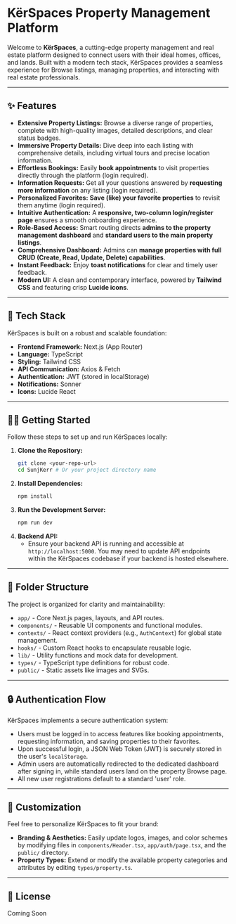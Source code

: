 # KërSpaces Property Management Platform

Welcome to **KërSpaces**, a cutting-edge property management and real estate platform designed to connect users with their ideal homes, offices, and lands. Built with a modern tech stack, KërSpaces provides a seamless experience for Browse listings, managing properties, and interacting with real estate professionals.

---

## ✨ Features

- **Extensive Property Listings:** Browse a diverse range of properties, complete with high-quality images, detailed descriptions, and clear status badges.
- **Immersive Property Details:** Dive deep into each listing with comprehensive details, including virtual tours and precise location information.
- **Effortless Bookings:** Easily **book appointments** to visit properties directly through the platform (login required).
- **Information Requests:** Get all your questions answered by **requesting more information** on any listing (login required).
- **Personalized Favorites:** **Save (like) your favorite properties** to revisit them anytime (login required).
- **Intuitive Authentication:** A **responsive, two-column login/register page** ensures a smooth onboarding experience.
- **Role-Based Access:** Smart routing directs **admins to the property management dashboard** and **standard users to the main property listings**.
- **Comprehensive Dashboard:** Admins can **manage properties with full CRUD (Create, Read, Update, Delete) capabilities**.
- **Instant Feedback:** Enjoy **toast notifications** for clear and timely user feedback.
- **Modern UI:** A clean and contemporary interface, powered by **Tailwind CSS** and featuring crisp **Lucide icons**.

---

## 🚀 Tech Stack

KërSpaces is built on a robust and scalable foundation:

- **Frontend Framework:** Next.js (App Router)
- **Language:** TypeScript
- **Styling:** Tailwind CSS
- **API Communication:** Axios & Fetch
- **Authentication:** JWT (stored in localStorage)
- **Notifications:** Sonner
- **Icons:** Lucide React

---

## 👨‍💻 Getting Started

Follow these steps to set up and run KërSpaces locally:

1.  **Clone the Repository:**
    ```sh
    git clone <your-repo-url>
    cd SunjKerr # Or your project directory name
    ```
2.  **Install Dependencies:**
    ```sh
    npm install
    ```
3.  **Run the Development Server:**
    ```sh
    npm run dev
    ```
4.  **Backend API:**
    - Ensure your backend API is running and accessible at `http://localhost:5000`. You may need to update API endpoints within the KërSpaces codebase if your backend is hosted elsewhere.

---

## 📂 Folder Structure

The project is organized for clarity and maintainability:

- `app/` - Core Next.js pages, layouts, and API routes.
- `components/` - Reusable UI components and functional modules.
- `contexts/` - React context providers (e.g., `AuthContext`) for global state management.
- `hooks/` - Custom React hooks to encapsulate reusable logic.
- `lib/` - Utility functions and mock data for development.
- `types/` - TypeScript type definitions for robust code.
- `public/` - Static assets like images and SVGs.

---

<h2>🔒 Authentication Flow</h2>

KërSpaces implements a secure authentication system:

- Users must be logged in to access features like booking appointments, requesting information, and saving properties to their favorites.
- Upon successful login, a JSON Web Token (JWT) is securely stored in the user's `localStorage`.
- Admin users are automatically redirected to the dedicated dashboard after signing in, while standard users land on the property Browse page.
- All new user registrations default to a standard 'user' role.

---

<h2>🎨 Customization</h2>

Feel free to personalize KërSpaces to fit your brand:

- **Branding & Aesthetics:** Easily update logos, images, and color schemes by modifying files in `components/Header.tsx`, `app/auth/page.tsx`, and the `public/` directory.
- **Property Types:** Extend or modify the available property categories and attributes by editing `types/property.ts`.

---

<h2>📜 License</h2>
Coming Soon
